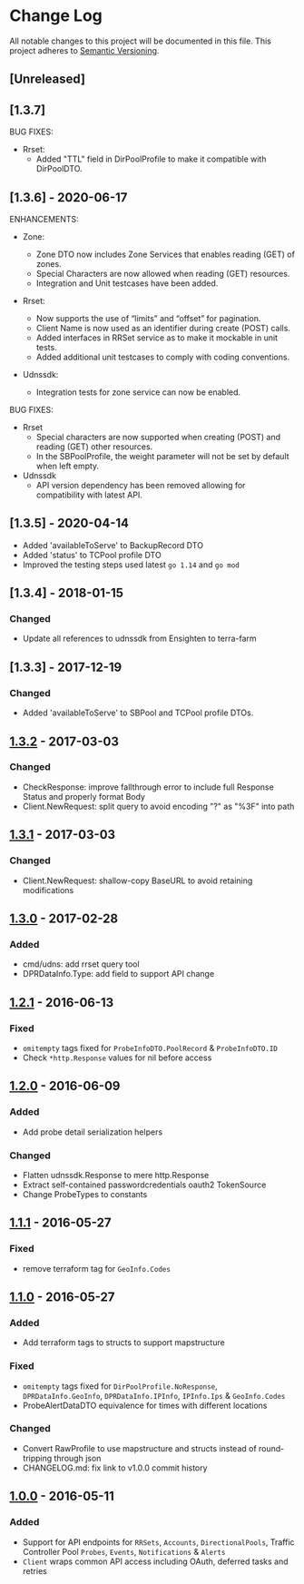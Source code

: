 # Change Log
All notable changes to this project will be documented in this file.
This project adheres to [Semantic Versioning](http://semver.org/).

## [Unreleased]
## [1.3.7] 
BUG FIXES:
* Rrset:
  - Added "TTL" field in DirPoolProfile to make it compatible with DirPoolDTO.

## [1.3.6] - 2020-06-17
ENHANCEMENTS:
* Zone:
  - Zone DTO now includes Zone Services that enables reading (GET) of zones.
  - Special Characters are now allowed when reading (GET) resources.
  - Integration and Unit testcases have been added.

* Rrset:
  - Now supports the use of “limits” and “offset” for pagination. 
  - Client Name is now used as an identifier during create (POST) calls.
  - Added interfaces in RRSet service as to make it mockable in unit tests.
  - Added additional unit testcases to comply with coding conventions.

* Udnssdk:
  - Integration tests for zone service can now be enabled.

BUG FIXES:
* Rrset 
  - Special characters are now supported when creating (POST) and reading (GET) other resources.
  - In the SBPoolProfile, the weight parameter will not be set by default when left empty.
* Udnssdk
  - API version dependency has been removed allowing for compatibility with latest API.

## [1.3.5] - 2020-04-14
- Added 'availableToServe' to BackupRecord DTO
- Added 'status' to TCPool profile DTO
- Improved the testing steps used latest `go 1.14` and `go mod`

## [1.3.4] - 2018-01-15
### Changed
- Update all references to udnssdk from Ensighten to terra-farm

## [1.3.3] - 2017-12-19
### Changed
- Added 'availableToServe' to SBPool and TCPool profile DTOs.

## [1.3.2] - 2017-03-03
### Changed
- CheckResponse: improve fallthrough error to include full Response Status and properly format Body
- Client.NewRequest: split query to avoid encoding "?" as "%3F" into path

## [1.3.1] - 2017-03-03
### Changed
- Client.NewRequest: shallow-copy BaseURL to avoid retaining modifications

## [1.3.0] - 2017-02-28
### Added
- cmd/udns: add rrset query tool
- DPRDataInfo.Type: add field to support API change

## [1.2.1] - 2016-06-13
### Fixed
* `omitempty` tags fixed for `ProbeInfoDTO.PoolRecord` & `ProbeInfoDTO.ID`
* Check `*http.Response` values for nil before access

## [1.2.0] - 2016-06-09
### Added
* Add probe detail serialization helpers

### Changed
* Flatten udnssdk.Response to mere http.Response
* Extract self-contained passwordcredentials oauth2 TokenSource
* Change ProbeTypes to constants

## [1.1.1] - 2016-05-27
### Fixed
* remove terraform tag for `GeoInfo.Codes`

## [1.1.0] - 2016-05-27
### Added
* Add terraform tags to structs to support mapstructure

### Fixed
* `omitempty` tags fixed for `DirPoolProfile.NoResponse`, `DPRDataInfo.GeoInfo`, `DPRDataInfo.IPInfo`, `IPInfo.Ips` & `GeoInfo.Codes`
* ProbeAlertDataDTO equivalence for times with different locations

### Changed
* Convert RawProfile to use mapstructure and structs instead of round-tripping through json
* CHANGELOG.md: fix link to v1.0.0 commit history

## [1.0.0] - 2016-05-11
### Added
* Support for API endpoints for `RRSets`, `Accounts`,  `DirectionalPools`, Traffic Controller Pool `Probes`, `Events`, `Notifications` & `Alerts`
* `Client` wraps common API access including OAuth, deferred tasks and retries


[1.3.2]: https://github.com/Ensighten/udnssdk/compare/v1.3.1...v1.3.2
[1.3.1]: https://github.com/Ensighten/udnssdk/compare/v1.3.0...v1.3.1
[1.3.0]: https://github.com/Ensighten/udnssdk/compare/v1.2.1...v1.3.0
[1.2.1]: https://github.com/Ensighten/udnssdk/compare/v1.2.0...v1.2.1
[1.2.0]: https://github.com/Ensighten/udnssdk/compare/v1.1.1...v1.2.0
[1.1.1]: https://github.com/Ensighten/udnssdk/compare/v1.1.0...v1.1.1
[1.1.0]: https://github.com/Ensighten/udnssdk/compare/v1.0.0...v1.1.0
[1.0.0]: https://github.com/Ensighten/udnssdk/compare/v0.0.0...v1.0.0
